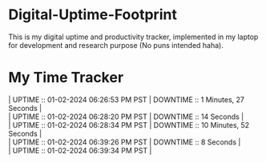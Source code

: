 # Digital-Uptime-Footprint

This is my digital uptime and productivity tracker, implemented in my laptop for development and research purpose (No puns intended haha).

# My Time Tracker

| UPTIME :: 01-02-2024 06:26:53 PM PST | DOWNTIME :: 1 Minutes, 27 Seconds | <br>
| UPTIME :: 01-02-2024 06:28:20 PM PST | DOWNTIME :: 14 Seconds | <br>
| UPTIME :: 01-02-2024 06:28:34 PM PST |
 DOWNTIME :: 10 Minutes, 52 Seconds | <br>
| UPTIME :: 01-02-2024 06:39:26 PM PST | DOWNTIME :: 8 Seconds | <br>
| UPTIME :: 01-02-2024 06:39:34 PM PST |
